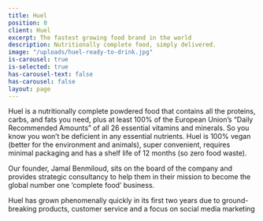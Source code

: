 ```yaml
---
title: Huel
position: 0
client: Huel
excerpt: The fastest growing food brand in the world
description: Nutritionally complete food, simply delivered.
image: "/uploads/huel-ready-to-drink.jpg"
is-carousel: true
is-selected: true
has-carousel-text: false
has-carousel: false
layout: page
---
```


Huel is a nutritionally complete powdered food ​that contains all the proteins, carbs, and fats you need, plus at least 100% of the European Union’s “Daily Recommended Amounts” of all 26 essential vitamins and minerals. So you know you won’t be deficient in any essential nutrients. Huel is 100% vegan (better for the environment and animals), super convenient, requires minimal packaging and has a shelf life of 12 months (so zero food waste).

Our founder, Jamal Benmiloud, sits on the board of the company and provides strategic consultancy to help them in their mission to become the global number one ‘complete food’ business.

Huel has grown phenomenally quickly in its first two years due to ground-breaking products, customer service and a focus on social media marketing